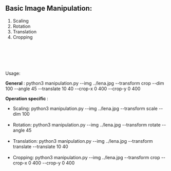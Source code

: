 <h2> Basic Image Manipulation: </h2>

1. Scaling
2. Rotation
3. Translation
4. Cropping


<br><br><br><br>

Usage: 

<b> General </b>: python3 manipulation.py --img ../lena.jpg --transform crop --dim 100 --angle 45 --translate 10 40 --crop-x 0 400 --crop-y 0 400


<b> Operation specific </b>:
- Scaling: python3 manipulation.py --img ../lena.jpg --transform scale --dim 100
<br><br>
- Rotation: python3 manipulation.py --img ../lena.jpg --transform rotate --angle 45
<br><br>
- Translation: python3 manipulation.py --img ../lena.jpg --transform translate --translate 10 40
<br><br>
- Cropping: python3 manipulation.py --img ../lena.jpg --transform crop --crop-x 0 400 --crop-y 0 400
